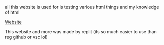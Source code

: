 all this website is used for is testing various html things and my knowledge of html

[Website](https://discoveryx64.github.io/Html-website-testing/)

This website and more was made by replit (its so much easier to use than reg github or vsc lol)